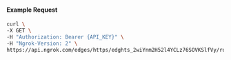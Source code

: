 <!-- Code generated for API Clients. DO NOT EDIT. -->

#### Example Request

```bash
curl \
-X GET \
-H "Authorization: Bearer {API_KEY}" \
-H "Ngrok-Version: 2" \
https://api.ngrok.com/edges/https/edghts_2wiYnm2H52l4YCLz76SOVKSlfVy/routes/edghtsrt_2wiYnnkQUZppdyOjzTYNAtuM7DA/ip_restriction
```

